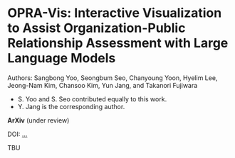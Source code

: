 # OPRA-Vis: Interactive Visualization to Assist Organization-Public Relationship Assessment with Large Language Models

Authors: Sangbong Yoo, Seongbum Seo, Chanyoung Yoon, Hyelim Lee, Jeong-Nam Kim, Chansoo Kim, Yun Jang, and Takanori Fujiwara

- S. Yoo and S. Seo contributed equally to this work.
- Y. Jang is the corresponding author.

**ArXiv** (under review)

DOI: [...](...)


TBU
